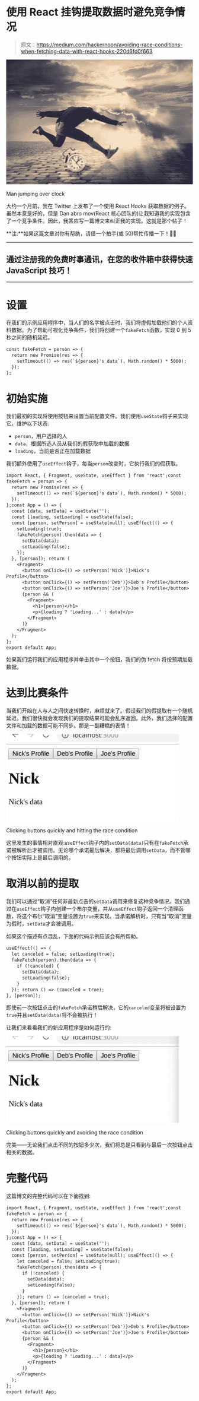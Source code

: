 # 使用 React 挂钩提取数据时避免竞争情况

> 原文：<https://medium.com/hackernoon/avoiding-race-conditions-when-fetching-data-with-react-hooks-220d6fd0f663>

![](img/61ee01831bad85ad4644517bd3a6b418.png)

Man jumping over clock

大约一个月前，我在 Twitter 上发布了一个使用 React Hooks 获取数据的例子。虽然本意是好的，但是 Dan abro mov(React 核心团队的)让我知道我的实现包含了一个竞争条件。因此，我答应写一篇博文来纠正我的实现。这就是那个帖子！

**注:**如果这篇文章对你有帮助，请借一个拍手(或 50)帮忙传播一下！👏👏

***

## 通过注册我的免费时事通讯，在您的收件箱中获得快速 JavaScript 技巧！

***

# 设置

在我们的示例应用程序中，当人们的名字被点击时，我们将虚假加载他们的个人资料数据。为了帮助可视化竞争条件，我们将创建一个`fakeFetch`函数，实现 0 到 5 秒之间的随机延迟。

```
const fakeFetch = person => {
  return new Promise(res => {
    setTimeout(() => res(`${person}'s data`), Math.random() * 5000);
  });
};
```

# 初始实施

我们最初的实现将使用按钮来设置当前配置文件。我们使用`useState`钩子来实现它，维护以下状态:

*   `person`，用户选择的人
*   `data`，根据所选人员从我们的假获取中加载的数据
*   `loading`，当前是否正在加载数据

我们额外使用了`useEffect`钩子，每当`person`改变时，它执行我们的假获取。

```
import React, { Fragment, useState, useEffect } from 'react';const fakeFetch = person => {
  return new Promise(res => {
    setTimeout(() => res(`${person}'s data`), Math.random() * 5000);
  });
};const App = () => {
  const [data, setData] = useState('');
  const [loading, setLoading] = useState(false);
  const [person, setPerson] = useState(null); useEffect(() => {
    setLoading(true);
    fakeFetch(person).then(data => {
      setData(data);
      setLoading(false);
    });
  }, [person]); return (
    <Fragment>
      <button onClick={() => setPerson('Nick')}>Nick's Profile</button>
      <button onClick={() => setPerson('Deb')}>Deb's Profile</button>
      <button onClick={() => setPerson('Joe')}>Joe's Profile</button>
      {person && (
        <Fragment>
          <h1>{person}</h1>
          <p>{loading ? 'Loading...' : data}</p>
        </Fragment>
      )}
    </Fragment>
  );
};
export default App;
```

如果我们运行我们的应用程序并单击其中一个按钮，我们的伪 fetch 将按预期加载数据。

# 达到比赛条件

当我们开始在人与人之间快速转换时，麻烦就来了。假设我们的假提取有一个随机延迟，我们很快就会发现我们的提取结果可能会乱序返回。此外，我们选择的配置文件和加载的数据可能不同步。那是一副糟糕的表情！

![](img/5836691ae8548a1a9edd247044330bd8.png)

Clicking buttons quickly and hitting the race condition

这里发生的事情相对直观:`useEffect`钩子内的`setData(data)`只有在`fakeFetch`承诺被解析后才被调用。无论哪个承诺最后解决，都将最后调用`setData`，而不管哪个按钮实际上是最后调用的。

# 取消以前的提取

我们可以通过“取消”任何非最新点击的`setData`调用来修复这种竞争情况。我们通过在`useEffect`钩子内创建一个布尔变量，并从`useEffect`钩子返回一个清理函数，将这个布尔“取消”变量设置为`true`来实现。当承诺解析时，只有当“取消”变量为假时，`setData`才会被调用。

如果这个描述有点混乱，下面的代码示例应该会有所帮助。

```
useEffect(() => {
  let canceled = false; setLoading(true);
  fakeFetch(person).then(data => {
    if (!canceled) {
      setData(data);
      setLoading(false);
    }
  }); return () => (canceled = true);
}, [person]);
```

即使前一次按钮点击的`fakeFetch`承诺稍后解决，它的`canceled`变量将被设置为`true`并且`setData(data)`将不会被执行！

让我们来看看我们的新应用程序是如何运行的:

![](img/fe5e368a11ef7d07f04771704dc2ddbf.png)

Clicking buttons quickly and avoiding the race condition

完美——无论我们点击不同的按钮多少次，我们将总是只看到与最后一次按钮点击相关的数据。

# 完整代码

这篇博文的完整代码可以在下面找到:

```
import React, { Fragment, useState, useEffect } from 'react';const fakeFetch = person => {
  return new Promise(res => {
    setTimeout(() => res(`${person}'s data`), Math.random() * 5000);
  });
};const App = () => {
  const [data, setData] = useState('');
  const [loading, setLoading] = useState(false);
  const [person, setPerson] = useState(null); useEffect(() => {
    let canceled = false; setLoading(true);
    fakeFetch(person).then(data => {
      if (!canceled) {
        setData(data);
        setLoading(false);
      }
    }); return () => (canceled = true);
  }, [person]); return (
    <Fragment>
      <button onClick={() => setPerson('Nick')}>Nick's Profile</button>
      <button onClick={() => setPerson('Deb')}>Deb's Profile</button>
      <button onClick={() => setPerson('Joe')}>Joe's Profile</button>
      {person && (
        <Fragment>
          <h1>{person}</h1>
          <p>{loading ? 'Loading...' : data}</p>
        </Fragment>
      )}
    </Fragment>
  );
};
export default App;
```